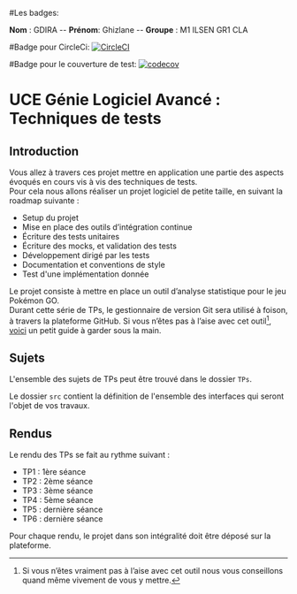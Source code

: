 #Les badges:

**Nom** : GDIRA -- 
**Prénom**: Ghizlane --
**Groupe** : M1 ILSEN GR1 CLA

#Badge pour CircleCi:
[![CircleCI](https://circleci.com/gh/GDIRAGhizlane/ceri-m1-techniques-de-test/tree/master.svg?style=svg)](https://circleci.com/gh/GDIRAGhizlane/ceri-m1-techniques-de-test/tree/master)

#Badge pour le couverture de test:
[![codecov](https://codecov.io/gh/GDIRAGhizlane/ceri-m1-techniques-de-test/branch/master/graph/badge.svg?token=2BIEQ5W8XT)](https://codecov.io/gh/GDIRAGhizlane/ceri-m1-techniques-de-test)



# UCE Génie Logiciel Avancé : Techniques de tests

## Introduction

Vous allez à travers ces projet mettre en application une partie des aspects évoqués en cours vis à vis des techniques de tests.  
Pour cela nous allons réaliser un projet logiciel de petite taille, en suivant la roadmap suivante : 
- Setup du projet
- Mise en place des outils d’intégration continue
- Écriture des tests unitaires
- Écriture des mocks, et validation des tests
- Développement dirigé par les tests
- Documentation et conventions de style
- Test d'une implémentation donnée

Le projet consiste à mettre en place un outil d’analyse statistique pour le jeu Pokémon GO.  
Durant cette série de TPs, le gestionnaire de version Git sera utilisé à foison, à travers la plateforme GitHub. Si vous n’êtes pas à l’aise avec cet outil[^1], [voici](http://rogerdudler.github.io/git-guide/) un petit guide à garder sous la main.

## Sujets

L'ensemble des sujets de TPs peut être trouvé dans le dossier `TPs`.

Le dossier `src` contient la définition de l'ensemble des interfaces qui seront l'objet de vos travaux.

## Rendus

Le rendu des TPs se fait au rythme suivant :

- TP1 : 1ère séance
- TP2 : 2ème séance
- TP3 : 3ème séance
- TP4 : 5ème séance
- TP5 : dernière séance
- TP6 : dernière séance

Pour chaque rendu, le projet dans son intégralité doit être déposé sur la plateforme.

[^1]: Si vous n’êtes vraiment pas à l’aise avec cet outil nous vous conseillons quand même vivement de vous y mettre.
